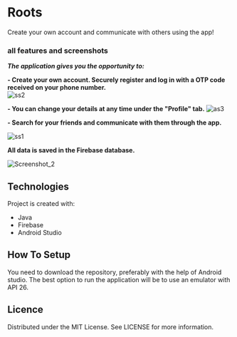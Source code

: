 # Roots

Create your own account and communicate with others using the app!

### all features and screenshots

***The application gives you the opportunity to:***

**- Create your own account. Securely register and log in with a OTP code received on your phone number.** <br />
![ss2](https://github.com/KamilWaleszczyk/Roots/assets/104514241/8113ca3e-100f-4354-8971-5d70e26687f5)


**- You can change your details at any time under the "Profile" tab.**
![as3](https://github.com/KamilWaleszczyk/Roots/assets/104514241/b29ece74-f0d4-4b2c-b4e3-08efed93751c)


**- Search for your friends and communicate with them through the app.**

![ss1](https://github.com/KamilWaleszczyk/Roots/assets/104514241/b717ec33-0d24-49e4-91c2-6b4eb5337850)


**All data is saved in the Firebase database.**

![Screenshot_2](https://github.com/KamilWaleszczyk/Roots/assets/104514241/00b5c771-29be-47dd-874e-3212d1b7f24c)


## Technologies

Project is created with:
* Java
* Firebase
* Android Studio

## How To Setup

You need to download the repository, preferably with the help of Android studio. The best option to run the application will be to use an emulator with API 26.

## Licence

Distributed under the MIT License. See LICENSE for more information.
